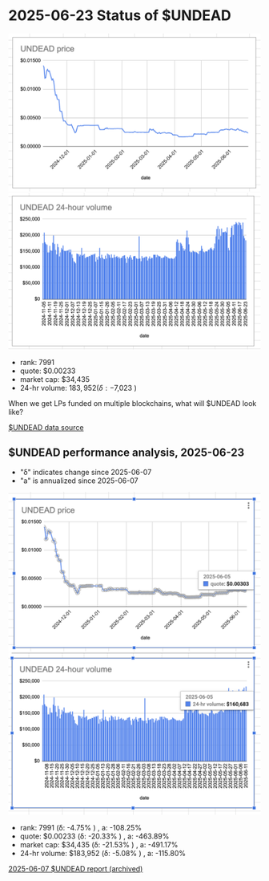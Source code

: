 # 2025-06-23 Status of $UNDEAD 

![$UNDEAD rank](imgs/01a-rank.png) 
![$UNDEAD quote](imgs/01b-quote.png) 
![$UNDEAD market captalization](imgs/01c-cap.png) 
![$UNDEAD 24-hour volume](imgs/01d-vol.png) 

* rank: 7991 
* quote: $0.00233 
* market cap: $34,435 
* 24-hr volume: $183,952 (δ: -$7,023 ) 

When we get LPs funded on multiple blockchains, what will $UNDEAD look like? 

[$UNDEAD data source](https://www.coingecko.com/en/coins/undead-blocks) 
## $UNDEAD performance analysis, 2025-06-23 

* "δ" indicates change since 2025-06-07 
* "a" is annualized since 2025-06-07 

![$UNDEAD rank](../05/imgs/snapshot/01a-rank.png) 
![$UNDEAD quote](../05/imgs/snapshot/01b-quote.png) 
![$UNDEAD market captalization](../05/imgs/snapshot/01c-cap.png) 
![$UNDEAD 24-hour volume](../05/imgs/snapshot/01d-vol.png) 

* rank: 7991 (δ: -4.75% ) , a: -108.25% 
* quote: $0.00233 (δ: -20.33% ) , a: -463.89% 
* market cap: $34,435 (δ: -21.53% ) , a: -491.17% 
* 24-hr volume: $183,952 (δ: -5.08% ) , a: -115.80% 

[2025-06-07 $UNDEAD report (archived)](https://github.com/pivoteur/biz/tree/main/blog/2025/06/05) 
